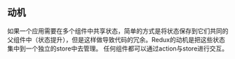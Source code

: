 ## 动机
如果一个应用需要在多个组件中共享状态，简单的方式是将状态保存到它们共同的父组件中（状态提升），但是这样做导致代码的冗余。Redux的动机是把这些状态集中到一个独立的store中去管理。
任何组件都可以通过action与store进行交互。



